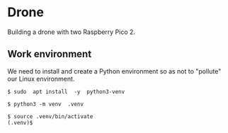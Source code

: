 # Drone
Building a drone with two Raspberry Pico 2.

## Work environment
We need to install and create a Python environment 
so as not to "pollute" our Linux environment.

```
$ sudo  apt install  -y  python3-venv

$ python3 -m venv  .venv

$ source .venv/bin/activate
(.venv)$
```
